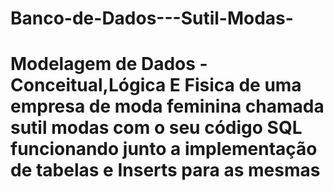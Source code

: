 # Banco-de-Dados---Sutil-Modas-
# Modelagem de Dados - Conceitual,Lógica E Fisica de uma empresa de moda feminina chamada sutil modas com o seu código SQL funcionando junto a implementação de tabelas e Inserts para as mesmas 
